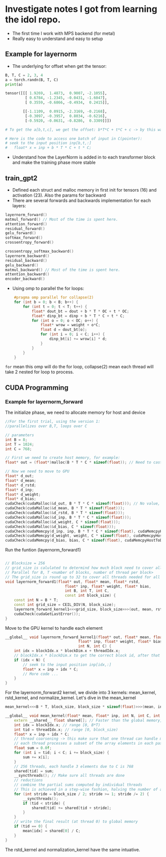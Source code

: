 # Investigate notes I got from learning the idol repo.

- The first time I work with MPS backend (for metal)
- Really easy to understand and easy to setup

## Example for layernorm
- The underlying for offset when get the tensor:
```python
B, T, C = 2, 3, 4
a = torch.randn(B, T, C)
print(a)

tensor([[[ 1.9269,  1.4873,  0.9007, -2.1055],
         [ 0.6784, -1.2345, -0.0431, -1.6047],
         [ 0.3559, -0.6866, -0.4934,  0.2415]],

        [[-1.1109,  0.0915, -2.3169, -0.2168],
         [-0.3097, -0.3957,  0.8034, -0.6216],
         [-0.5920, -0.0631, -0.8286,  0.3309]]])

# To get the a[b,t,c], we get the offset: b*T*C + t*C + c -> by this way we can access the tensor in C

# Here is the code to access one batch of input in C(pointer):
# seek to the input position inp[b,t,:]
#   float* x = inp + b * T * C + t * C;
```
- Understand how the LayerNorm is added in to each transformer block and make the training phase more stable

## train_gpt2

- Defined each struct and malloc memory in first init for tensors (16) and activation (23). Also the params for backward
- There are several forwards and backwards implementation for each layers:
```cpp
layernorm_forward()
matmul_forward() // Most of the time is spent here.
attention_forward()
residual_forward()
gelu_forward()
softmax_forward()
crossentropy_forward()

crossentropy_softmax_backward()
layernorm_backward()
residual_backward()
gelu_backward()
matmul_backward() // Most of the time is spent here.
attention_backward()
encoder_backward()
```

- Using omp to parallel the for loops:
```cpp
    #pragma omp parallel for collapse(2)
    for (int b = 0; b < B; b++) {
        for (int t = 0; t < T; t++) {
            float* dout_bt = dout + b * T * OC + t * OC;
            float* dinp_bt = dinp + b * T * C + t * C;
            for (int o = 0; o < OC; o++) {
                float* wrow = weight + o*C;
                float d = dout_bt[o];
                for (int i = 0; i < C; i++) {
                    dinp_bt[i] += wrow[i] * d;
                }
            }
        }
    }
```
`for` mean this omp will do the for loop, collapse(2) mean each thread will take 2 nested for loop to process.

## CUDA Programming
### Example for layernorm_forward

The initialize phase, we need to allocate memory for host and device
```cpp
//For the first trial, using the version 1: 
//parallelizes over B,T, loops over C

// parameters
int B = 8;
int T = 1024;
int C = 768;

// First we need to create host memory, for example:
float* out = (float*)malloc(B * T * C * sizeof(float)); // Need to cast into float* because malloc auto return void*

// Now we need to move to GPU
float* d_out;
float* d_mean;
float* d_rstd;
float* d_inp;
float* d_weight;
float* d_bias;
cudaCheck(cudaMalloc(&d_out, B * T * C * sizeof(float))); // No value, so only need to malloc the memory
cudaCheck(cudaMalloc(&d_mean, B * T * sizeof(float)));
cudaCheck(cudaMalloc(&d_rstd, B * T * sizeof(float)));
cudaCheck(cudaMalloc(&d_inp, B * T * C * sizeof(float)));
cudaCheck(cudaMalloc(&d_weight, C * sizeof(float)));
cudaCheck(cudaMalloc(&d_bias, C * sizeof(float)));
cudaCheck(cudaMemcpy(d_inp, inp, B * T * C * sizeof(float), cudaMemcpyHostToDevice)); // Need input value, so need to copy from host to device
cudaCheck(cudaMemcpy(d_weight, weight, C * sizeof(float), cudaMemcpyHostToDevice));
cudaCheck(cudaMemcpy(d_bias, bias, C * sizeof(float), cudaMemcpyHostToDevice));
```

Run the funtion (layernorm_forward1)
```cpp

// Blocksize = 256
// grid_size is calulated to determind how much block need to cover all N elements (N is batch size * sequence length)
// Parallel for B, T <number of blocks, number of thread per block>
// The grid_size is round up to 32 to cover all threads needed for all elements.
void layernorm_forward1(float* out, float* mean, float* rstd,
                           float* inp, float* weight, float* bias,
                           int B, int T, int C,
                           const int block_size) {
    const int N = B * T;
    const int grid_size = CEIL_DIV(N, block_size);
    layernorm_forward_kernel1<<<grid_size, block_size>>>(out, mean, rstd, inp, weight, bias, N, C);
    cudaCheck(cudaGetLastError());
}
```

Move to the GPU kernel to handle each element
```cpp
__global__ void layernorm_forward_kernel1(float* out, float* mean, float* rstd,
                                 float* inp, float* weight, float* bias,
                                 int N, int C) {
    int idx = blockIdx.x * blockDim.x + threadIdx.x;
    // blockIdx.x * blockDim.x to get the correct block id, after that is the threadIdx
    if (idx < N) {
        // seek to the input position inp[idx,:]
        float* x = inp + idx * C;
        // More code ...
    }
}
```

For the layernorm_forward2 kernel, we divide into 3 kernels: mean_kernel, rstd_kernel, and normalize_kernel. Let's dive in the mean_kernel
```cpp
mean_kernel<<<B * T, block_size, block_size * sizeof(float)>>>(mean, inp, N, C,block_size);

__global__ void mean_kernel(float* mean, float* inp, int N, int C, int block_size) {
    extern __shared__ float shared[]; // Faster than the global memory, but only for threads in the same block 
    int idx = blockIdx.x; // range [0, B*T)
    int tid = threadIdx.x; // range [0, block_size)
    float* x = inp + idx * C;
    // thread coarsening -> this make sure that one thread can handle multiple values
    // each thread processes a subset of the array elements in each pass, potentially looping over the array multiple times but doing more work in each pass
    float sum = 0.0f;
    for (int i = tid; i < C; i += block_size) {
        sum += x[i];
    }
    // 256 threads, each handle 3 elements due to C is 768
    shared[tid] = sum;
    __syncthreads(); // Make sure all threads are done
    // reductions
    // combine the partial sums computed by individual threads
    // This is achieved in a step-wise fashion, halving the number of active threads in each step until only one thread (thread 0) remains to write the final result.
    for (int stride = block_size / 2; stride >= 1; stride /= 2) {
        __syncthreads();
        if (tid < stride) {
            shared[tid] += shared[tid + stride];
        }
    }
    // write the final result (at thread 0) to global memory
    if (tid == 0) {
        mean[idx] = shared[0] / C;
    }
}
```
The rstd_kernel and normalization_kernel have the same intuative.
